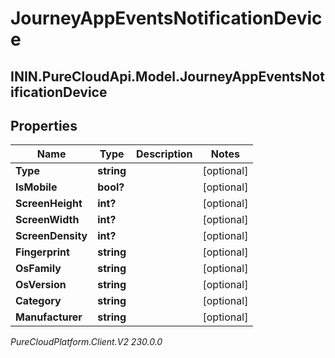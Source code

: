 # JourneyAppEventsNotificationDevice

## ININ.PureCloudApi.Model.JourneyAppEventsNotificationDevice

## Properties

|Name | Type | Description | Notes|
|------------ | ------------- | ------------- | -------------|
| **Type** | **string** |  | [optional] |
| **IsMobile** | **bool?** |  | [optional] |
| **ScreenHeight** | **int?** |  | [optional] |
| **ScreenWidth** | **int?** |  | [optional] |
| **ScreenDensity** | **int?** |  | [optional] |
| **Fingerprint** | **string** |  | [optional] |
| **OsFamily** | **string** |  | [optional] |
| **OsVersion** | **string** |  | [optional] |
| **Category** | **string** |  | [optional] |
| **Manufacturer** | **string** |  | [optional] |



_PureCloudPlatform.Client.V2 230.0.0_
